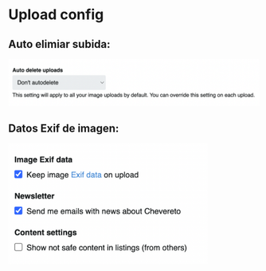 # Upload config

## Auto elimiar subida:

![Auto delete](../../src/manual/settings/account/autodelete.png)

## Datos Exif de imagen:

<img class="media-screen" src="../../src/manual/settings/account/exif.png" width="400"/>